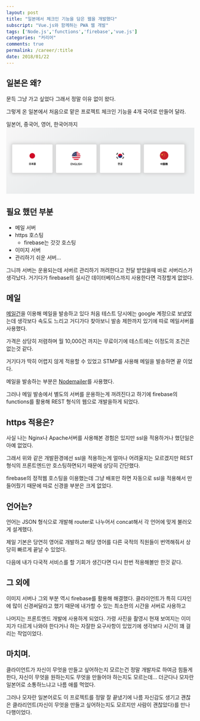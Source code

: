 ```yaml
---
layout: post
title: "일본에서 체크인 기능을 담은 웹을 개발했다"
subscript: "Vue.js와 함께하는 PWA 웹 개발"
tags: ['Node.js','functions','firebase','vue.js']
categories: "커리어"
comments: true
permalink: /career/:title
date: 2018/01/22
---
```

## 일본은 왜?
문득 그냥 가고 싶었다 그래서 정말 이유 없이 왔다.

그렇게 온 일본에서 처음으로 맡은 프로젝트 체크인 기능을 4개 국어로 만들어 달라.

일본어, 중국어, 영어, 한국어까지
![완성사진](/assets/img/postsImg/language-fplus.png)

## 필요 했던 부분
- 메일 서버
- https 호스팅
    - firebase는 갓갓 호스팅
- 이미지 서버
- 관리하기 쉬운 서버...

그니까 서버는 운용되는데 서버르 관리하기 꺼려한다고 전달 받았을때 바로 서버리스가 생각났다. 거기다가 firebase의 실시간 데이터베이스까지 사용한다면 걱정할게 없었다.

## 메일
[메일건](https://www.mailgun.com/)을 이용해 메일을 발송하고 있다 처음 테스트 당시에는 google 계정으로 보냈었는데 생각보다 속도도 느리고 거디가다 찾아보니 발송 제한까지 있기에 따로 메일서버를 사용했다.

가격은 상당히 저렴하며 월 10,000건 까지는 무료이기에 테스트에는 이정도의 조건은 없는것 같다.

거기다가 딱히 어렵지 않게 적용할 수 있었고 STMP를 사용해 메일을 발송하면 끝 이었다. 

메일을 발송하는 부분은 [Nodemailer](https://nodemailer.com/about/)를 사용했다.

그러나 메일 발송에서 별도의 서버를 운용하는게 꺼려진다고 하기에 firebase의 functions를 활용해 REST 형식의 웹으로 개발을하게 되었다.

## https 적용은?
사실 나는 Nginx나 Apache서버를 사용해본 경험은 있지만 ssl을 적용하거나 했던일은 아예 없었다.

그래서 위와 같은 개발환경에선 ssl을 적용하는게 얼마나 어려울지는 모르겠지만 REST 형식의 프론트엔드만 호스팅하면되기 때문에 상당히 간단했다. 

firebase의 정적웹 호스팅을 이용했는데 그냥 배포만 하면 자동으로 ssl을 적용해서 만들어줬기 때문에 따로 신경쓸 부분은 크게 없었다.

## 언어는?
언어는 JSON 형식으로 개발해 router로 나누어서 concat해서 각 언어에 맞게 불러오게 설계했다.

제일 기본은 당연히 영어로 개발하고 해당 영어를 다른 국적의 직원들이 번역해줘서 상당히 빠르게 끝날 수 있었다.

다음에 내가 다국적 서비스를 할 기회가 생긴다면 다시 한번 적용해볼만 한것 같다.

## 그 외에
이미지 서버나 그외 부분 역시 firebase를 활용해 해결했다. 클라이언트가 특히 디자인에 많이 신경써달라고 했기 때문에 내가할 수 있는 최소한의 시간을 서버로 사용하고

나머지는 프론트엔드 개발에 사용하게 되었다. 가령 사진을 촬영시 현재 보여지는 이미지가 다르게 나와야 한다거나 하는 자잘한 요구사항이 있었기에 생각보다 시간이 꽤 걸리는 작업이었다.

## 마치며.
클라이언트가 자신이 무엇을 만들고 싶어하는지 모르는건 정말 개발자로 하여금 힘들게 한다, 자신이 무엇을 원하는지도 무엇을 만들어야 하는지도 모르는데... 더군다나 모자란 일본어로 소통하느냐고 나름 애를 먹었다.

그러나 모자란 일본어로도 이 프로젝트를 정말 잘 끝냈기에 나름 자신감도 생기고 괜찮은 클라리언트(자신이 무엇을 만들고 싶어하는지도 모르지만 사람이 괜찮았다)를 만나 다행이었다.







